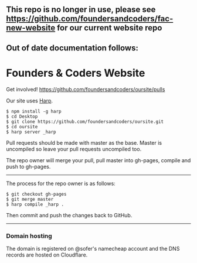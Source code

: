 This repo is no longer in use, please see https://github.com/foundersandcoders/fac-new-website for our current website repo
---

Out of date documentation follows:
---
# Founders & Coders Website

Get involved! https://github.com/foundersandcoders/oursite/pulls

Our site uses [Harp](http://harpjs.com/).
```
$ npm install -g harp
$ cd Desktop
$ git clone https://github.com/foundersandcoders/oursite.git
$ cd oursite
$ harp server _harp
```

Pull requests should be made with master as the base. Master is uncompiled so leave your pull requests uncompiled too.

The repo owner will merge your pull, pull master into gh-pages, compile and push to gh-pages.

----

The process for the repo owner is as follows:
```
$ git checkout gh-pages
$ git merge master
$ harp compile _harp .
```
Then commit and push the changes back to GitHub.

----

### Domain hosting

The domain is registered on @sofer's namecheap account and the DNS records are hosted on Cloudflare.
